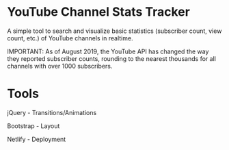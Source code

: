 # YouTube Channel Stats Tracker
A simple tool to search and visualize basic statistics (subscriber count, view count, etc.) of YouTube channels in realtime.

IMPORTANT: As of August 2019, the YouTube API has changed the way they reported subscriber counts, rounding to the nearest thousands for all channels with over 1000 subscribers.

# Tools
jQuery - Transitions/Animations

Bootstrap - Layout

Netlify - Deployment
